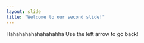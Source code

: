 ```yaml
---
layout: slide
title: "Welcome to our second slide!"
---
```

Hahahahahahahahahha
Use the left arrow to go back!
